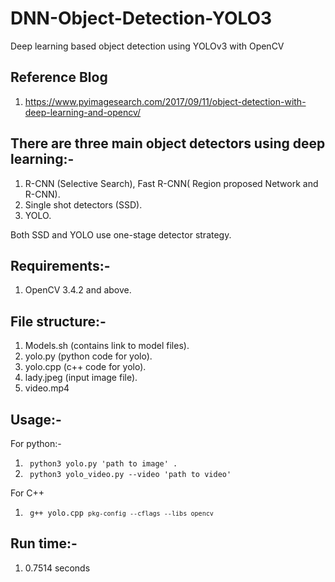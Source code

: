 # DNN-Object-Detection-YOLO3
Deep learning based object detection using YOLOv3 with OpenCV

## Reference Blog    
1. https://www.pyimagesearch.com/2017/09/11/object-detection-with-deep-learning-and-opencv/    
## There are three main object detectors using deep learning:-

1. R-CNN (Selective Search), Fast R-CNN( Region proposed Network and R-CNN).  
2. Single shot detectors (SSD).  
3. YOLO.  

Both SSD and YOLO use one-stage detector strategy.  

## Requirements:-  

1. OpenCV 3.4.2 and above.  

## File structure:-

1. Models.sh (contains link to model files).  
2. yolo.py (python code for yolo).  
3. yolo.cpp (c++ code for yolo).  
5. lady.jpeg (input image file).  
6. video.mp4

## Usage:-  

For python:-  

1. <code> python3 yolo.py 'path to image' . </code>
2. <code> python3 yolo_video.py --video 'path to video' </code>  

For C++

1. <code> g++ yolo.cpp `pkg-config --cflags --libs opencv` </code>
## Run time:-

1. 0.7514 seconds  





